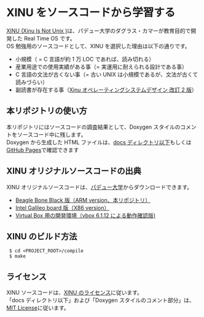 # XINU をソースコードから学習する

[XINU (Xinu Is Not Unix )](https://ja.wikipedia.org/wiki/Xinu)は、パデュー大学のダグラス・カマーが教育目的で開発した Real Time OS です。<br>
OS 勉強用のソースコードとして、XINU を選択した理由は以下の通りです。

- 小規模（ = C 言語が約 1 万 LOC であれば、読み切れる）
- 産業用途での使用実績がある事（= 実運用に耐えられる設計である事）
- C 言語の文法が古くない事（= 古い UNIX は小規模であるが、文法が古くて読みづらい）
- 副読書が存在する事（[Xinu オペレーティングシステムデザイン 改訂 2 版](https://www.kadokawa.co.jp/product/301912000740/)）

## 本リポジトリの使い方

本リポジトリにはソースコードの調査結果として、Doxygen スタイルのコメントをソースコード中に残します。<br>
Doxygen から生成した HTML ファイルは、[docs ディレクトリ以下](./docs/html/)もしくは[GitHub Pages](https://nao1215.github.io/LearningXinuFromSource/html/index.html)で確認できます<br>

## XINU オリジナルソースコードの出典

XINU オリジナルソースコードは、[パデュー大学](https://xinu.cs.purdue.edu/)からダウンロードできます。

- [Beagle Bone Black 版（ARM version、本リポジトリ）](https://xinu.cs.purdue.edu/files/Xinu-code-BeagleBoneBlack.tar.gz)
- [Intel Galileo board 版（X86 version）](https://xinu.cs.purdue.edu/files/Xinu-code-Galileo.tar.gz)
- [Virtual Box 用の開発環境（vbox 6.1.12 による動作確認版)](ftp://ftp.cs.purdue.edu/pub/comer/private/Xinu/xinu-vbox-appliances.tar.gz)

## XINU のビルド方法

```
 $ cd <PROJECT_ROOT>/compile
 $ make
```

## ライセンス

XINU ソースコードは、[XINU のライセンス](./COPYRIGHT)に従います。<br>
「docs ディレクトリ以下」および「Doxygen スタイルのコメント部分」は、[MIT License](./LICENSE)に従います。
